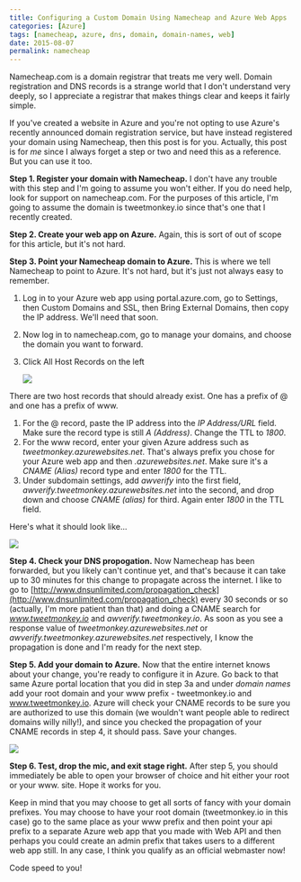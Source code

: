 ```yaml
---
title: Configuring a Custom Domain Using Namecheap and Azure Web Apps
categories: [Azure]
tags: [namecheap, azure, dns, domain, domain-names, web]
date: 2015-08-07
permalink: namecheap
---
```


Namecheap.com is a domain registrar that treats me very well. Domain registration and DNS records is a strange world that I don't understand very deeply, so I appreciate a registrar that makes things clear and keeps it fairly simple.
<!--more-->

If you've created a website in Azure and you're not opting to use Azure's recently announced domain registration service, but have instead registered your domain using Namecheap, then this post is for you. Actually, this post is for _me_ since I always forget a step or two and need this as a reference. But you can use it too.

**Step 1\. Register your domain with Namecheap.** I don't have any trouble with this step and I'm going to assume you won't either. If you do need help, look for support on namecheap.com. For the purposes of this article, I'm going to assume the domain is tweetmonkey.io since that's one that I recently created.

**Step 2\. Create your web app on Azure.** Again, this is sort of out of scope for this article, but it's not hard.

**Step 3\. Point your Namecheap domain to Azure.** This is where we tell Namecheap to point to Azure. It's not hard, but it's just not always easy to remember.

1.  Log in to your Azure web app using portal.azure.com, go to Settings, then Custom Domains and SSL, then Bring External Domains, then copy the IP address. We'll need that soon.
2.  Now log in to namecheap.com, go to manage your domains, and choose the domain you want to forward.
3.  Click All Host Records on the left

	![](/files/namecheap_01.png)

There are two host records that should already exist. One has a prefix of @ and one has a prefix of www.

1.  For the @ record, paste the IP address into the _IP Address/URL_ field. Make sure the record type is still _A (Address)_. Change the TTL to _1800_.
2.  For the www record, enter your given Azure address such as _tweetmonkey.azurewebsites.net_. That's always prefix you chose for your Azure web app and then _.azurewebsites.net_. Make sure it's a _CNAME (Alias)_ record type and enter _1800_ for the TTL.
3.  Under subdomain settings, add _awverify_ into the first field, _awverify.tweetmonkey.azurewebsites.net_ into the second, and drop down and choose _CNAME (alias)_ for third. Again enter _1800_ in the TTL field.

Here's what it should look like...

![](/files/namecheap_02.png)

**Step 4\. Check your DNS propogation.** Now Namecheap has been forwarded, but you likely can't continue yet, and that's because it can take up to 30 minutes for this change to propagate across the internet. I like to go to [http://www.dnsunlimited.com/propagation_check](http://www.dnsunlimited.com/propagation_check) every 30 seconds or so (actually, I'm more patient than that) and doing a CNAME search for _www.tweetmonkey.io_ and _awverify.tweetmonkey.io_. As soon as you see a response value of _tweetmonkey.azurewebsites.net_ or _awverify.tweetmonkey.azurewebsites.net_ respectively, I know the propagation is done and I'm ready for the next step.

**Step 5\. Add your domain to Azure.** Now that the entire internet knows about your change, you're ready to configure it in Azure. Go back to that same Azure portal location that you did in step 3a and under _domain names_ add your root domain and your www prefix - tweetmonkey.io and www.tweetmonkey.io. Azure will check your CNAME records to be sure you are authorized to use this domain (we wouldn't want people able to redirect domains willy nilly!), and since you checked the propagation of your CNAME records in step 4, it should pass. Save your changes.

![](/files/namecheap_03.png)

**Step 6\. Test, drop the mic, and exit stage right.** After step 5, you should immediately be able to open your browser of choice and hit either your root or your www. site. Hope it works for you.

Keep in mind that you may choose to get all sorts of fancy with your domain prefixes. You may choose to have your root domain (tweetmonkey.io in this case) go to the same place as your www prefix and then point your api prefix to a separate Azure web app that you made with Web API and then perhaps you could create an admin prefix that takes users to a different web app still. In any case, I think you qualify as an official webmaster now!

Code speed to you!

 
